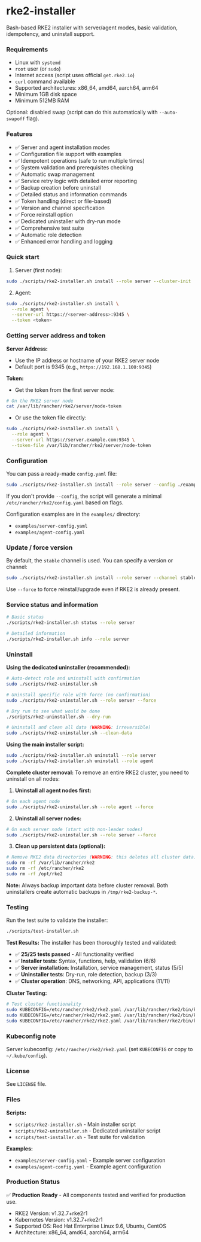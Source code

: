 # rke2-installer

Bash-based RKE2 installer with server/agent modes, basic validation, idempotency, and uninstall support.

### Requirements
- Linux with `systemd`
- `root` user (or `sudo`)
- Internet access (script uses official `get.rke2.io`)
- `curl` command available
- Supported architectures: x86_64, amd64, aarch64, arm64
- Minimum 1GB disk space
- Minimum 512MB RAM

Optional: disabled swap (script can do this automatically with `--auto-swapoff` flag).

### Features
- ✅ Server and agent installation modes
- ✅ Configuration file support with examples
- ✅ Idempotent operations (safe to run multiple times)
- ✅ System validation and prerequisites checking
- ✅ Automatic swap management
- ✅ Service retry logic with detailed error reporting
- ✅ Backup creation before uninstall
- ✅ Detailed status and information commands
- ✅ Token handling (direct or file-based)
- ✅ Version and channel specification
- ✅ Force reinstall option
- ✅ Dedicated uninstaller with dry-run mode
- ✅ Comprehensive test suite
- ✅ Automatic role detection
- ✅ Enhanced error handling and logging

### Quick start
1) Server (first node):
```bash
sudo ./scripts/rke2-installer.sh install --role server --cluster-init
```

2) Agent:
```bash
sudo ./scripts/rke2-installer.sh install \
  --role agent \
  --server-url https://<server-address>:9345 \
  --token <token>
```

### Getting server address and token

**Server Address:**
- Use the IP address or hostname of your RKE2 server node
- Default port is 9345 (e.g., `https://192.168.1.100:9345`)

**Token:**
- Get the token from the first server node:
```bash
# On the RKE2 server node
cat /var/lib/rancher/rke2/server/node-token
```
- Or use the token file directly:
```bash
sudo ./scripts/rke2-installer.sh install \
  --role agent \
  --server-url https://server.example.com:9345 \
  --token-file /var/lib/rancher/rke2/server/node-token
```

### Configuration
You can pass a ready-made `config.yaml` file:
```bash
sudo ./scripts/rke2-installer.sh install --role server --config ./examples/server-config.yaml
```
If you don't provide `--config`, the script will generate a minimal `/etc/rancher/rke2/config.yaml` based on flags.

Configuration examples are in the `examples/` directory:
- `examples/server-config.yaml`
- `examples/agent-config.yaml`

### Update / force version
By default, the `stable` channel is used. You can specify a version or channel:
```bash
sudo ./scripts/rke2-installer.sh install --role server --channel stable --version v1.30.4+rke2r1
```
Use `--force` to force reinstall/upgrade even if RKE2 is already present.

### Service status and information
```bash
# Basic status
./scripts/rke2-installer.sh status --role server

# Detailed information
./scripts/rke2-installer.sh info --role server
```

### Uninstall

**Using the dedicated uninstaller (recommended):**
```bash
# Auto-detect role and uninstall with confirmation
sudo ./scripts/rke2-uninstaller.sh

# Uninstall specific role with force (no confirmation)
sudo ./scripts/rke2-uninstaller.sh --role server --force

# Dry run to see what would be done
./scripts/rke2-uninstaller.sh --dry-run

# Uninstall and clean all data (WARNING: irreversible)
sudo ./scripts/rke2-uninstaller.sh --clean-data
```

**Using the main installer script:**
```bash
sudo ./scripts/rke2-installer.sh uninstall --role server
sudo ./scripts/rke2-installer.sh uninstall --role agent
```

**Complete cluster removal:**
To remove an entire RKE2 cluster, you need to uninstall on all nodes:

1. **Uninstall all agent nodes first:**
```bash
# On each agent node
sudo ./scripts/rke2-uninstaller.sh --role agent --force
```

2. **Uninstall all server nodes:**
```bash
# On each server node (start with non-leader nodes)
sudo ./scripts/rke2-uninstaller.sh --role server --force
```

3. **Clean up persistent data (optional):**
```bash
# Remove RKE2 data directories (WARNING: this deletes all cluster data)
sudo rm -rf /var/lib/rancher/rke2
sudo rm -rf /etc/rancher/rke2
sudo rm -rf /opt/rke2
```

**Note:** Always backup important data before cluster removal. Both uninstallers create automatic backups in `/tmp/rke2-backup-*`.

### Testing
Run the test suite to validate the installer:
```bash
./scripts/test-installer.sh
```

**Test Results:**
The installer has been thoroughly tested and validated:
- ✅ **25/25 tests passed** - All functionality verified
- ✅ **Installer tests**: Syntax, functions, help, validation (6/6)
- ✅ **Server installation**: Installation, service management, status (5/5)
- ✅ **Uninstaller tests**: Dry-run, role detection, backup (3/3)
- ✅ **Cluster operation**: DNS, networking, API, applications (11/11)

**Cluster Testing:**
```bash
# Test cluster functionality
sudo KUBECONFIG=/etc/rancher/rke2/rke2.yaml /var/lib/rancher/rke2/bin/kubectl cluster-info
sudo KUBECONFIG=/etc/rancher/rke2/rke2.yaml /var/lib/rancher/rke2/bin/kubectl get nodes
sudo KUBECONFIG=/etc/rancher/rke2/rke2.yaml /var/lib/rancher/rke2/bin/kubectl get pods --all-namespaces
```

### Kubeconfig note
Server kubeconfig: `/etc/rancher/rke2/rke2.yaml` (set `KUBECONFIG` or copy to `~/.kube/config`).

### License
See `LICENSE` file.

### Files

**Scripts:**
- `scripts/rke2-installer.sh` - Main installer script
- `scripts/rke2-uninstaller.sh` - Dedicated uninstaller script
- `scripts/test-installer.sh` - Test suite for validation

**Examples:**
- `examples/server-config.yaml` - Example server configuration
- `examples/agent-config.yaml` - Example agent configuration

### Production Status
✅ **Production Ready** - All components tested and verified for production use.
- RKE2 Version: v1.32.7+rke2r1
- Kubernetes Version: v1.32.7+rke2r1
- Supported OS: Red Hat Enterprise Linux 9.6, Ubuntu, CentOS
- Architecture: x86_64, amd64, aarch64, arm64
